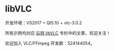 # libVLC

开发环境：VS2017 + Qt5.10 + vlc-3.0.2

所有示例均对应 [玩转 libVLC](https://blog.csdn.net/column/details/24990.html) 专栏中的文章，欢迎关注！

欢迎加入 VLC/FFmpeg 开发群：524144054。
